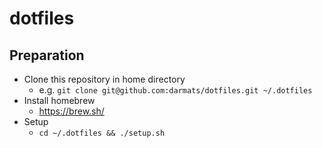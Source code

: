 # dotfiles

## Preparation

- Clone this repository in home directory
  - e.g. `git clone git@github.com:darmats/dotfiles.git ~/.dotfiles`
- Install homebrew
  - https://brew.sh/
- Setup
  - `cd ~/.dotfiles && ./setup.sh`
